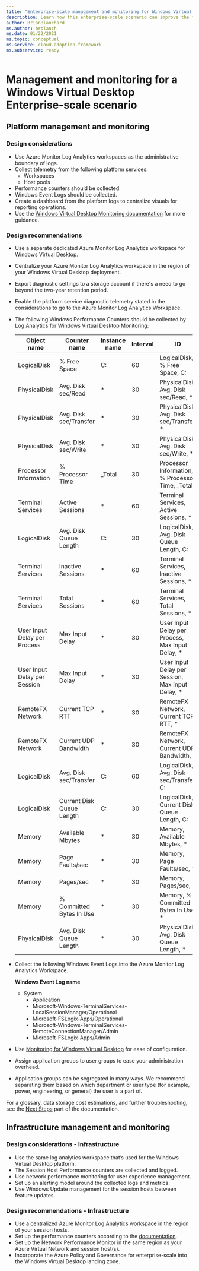 ```yaml
---
title: "Enterprise-scale management and monitoring for Windows Virtual Desktop"
description: Learn how this enterprise-scale scenario can improve the management and monitoring of Windows Virtual Desktop.
author: BrianBlanchard
ms.author: brblanch
ms.date: 01/22/2021
ms.topic: conceptual
ms.service: cloud-adoption-framework
ms.subservice: ready
---
```


# Management and monitoring for a Windows Virtual Desktop Enterprise-scale scenario

## Platform management and monitoring

### Design considerations

- Use Azure Monitor Log Analytics workspaces as the administrative boundary of logs.
- Collect telemetry from the following platform services:
  - Workspaces
  - Host pools
- Performance counters should be collected.
- Windows Event Logs should be collected.
- Create a dashboard from the platform logs to centralize visuals for reporting operations.
- Use the [Windows Virtual Desktop Monitoring documentation](/azure/virtual-desktop/azure-monitor) for more guidance.

### Design recommendations

- Use a separate dedicated Azure Monitor Log Analytics workspace for Windows Virtual Desktop.
- Centralize your Azure Monitor Log Analytics workspace in the region of your Windows Virtual Desktop deployment.
- Export diagnostic settings to a storage account if there's a need to go beyond the two-year retention period.
- Enable the platform service diagnostic telemetry stated in the considerations to go to the Azure Monitor Log Analytics Workspace.
- The following Windows Performance Counters should be collected by Log Analytics for Windows Virtual Desktop Monitoring:

   | Object name | Counter name | Instance name | Interval | ID |
   | --- | --- | --- | --- | --- |
   | LogicalDisk | % Free Space | C: | 60 | LogicalDisk, % Free Space, C: |
   | PhysicalDisk | Avg. Disk sec/Read | * | 30 | PhysicalDisk, Avg. Disk sec/Read, * |
   | PhysicalDisk | Avg. Disk sec/Transfer | * | 30 | PhysicalDisk, Avg. Disk sec/Transfer, * |
   | PhysicalDisk | Avg. Disk sec/Write | * | 30 | PhysicalDisk, Avg. Disk sec/Write, * |
   | Processor Information | % Processor Time | _Total | 30 | Processor Information, % Processor Time, _Total |
   | Terminal Services | Active Sessions | * | 60 | Terminal Services, Active Sessions, * |
   | LogicalDisk | Avg. Disk Queue Length | C: | 30 | LogicalDisk, Avg. Disk Queue Length, C: |
   | Terminal Services | Inactive Sessions | * | 60 | Terminal Services, Inactive Sessions, * |
   | Terminal Services | Total Sessions | * | 60 | Terminal Services, Total Sessions, * |
   | User Input Delay per Process | Max Input Delay | * | 30 | User Input Delay per Process, Max Input Delay, * |
   | User Input Delay per Session | Max Input Delay | * | 30 | User Input Delay per Session, Max Input Delay, * |
   | RemoteFX Network | Current TCP RTT | * | 30 | RemoteFX Network, Current TCP RTT, * |
   | RemoteFX Network | Current UDP Bandwidth | * | 30 | RemoteFX Network, Current UDP Bandwidth, * |
   | LogicalDisk | Avg. Disk sec/Transfer | C: | 60 | LogicalDisk, Avg. Disk sec/Transfer, C: |
   | LogicalDisk | Current Disk Queue Length | C: | 30 | LogicalDisk, Current Disk Queue Length, C: |
   | Memory | Available Mbytes | * | 30 | Memory, Available Mbytes, * |
   | Memory | Page Faults/sec | * | 30 |Memory, Page Faults/sec, * |
   | Memory | Pages/sec | * | 30 | Memory, Pages/sec, * |
   | Memory | % Committed Bytes In Use | * |30 | Memory, % Committed Bytes In Use, * |
   | PhysicalDisk | Avg. Disk Queue Length | * | 30 | PhysicalDisk, Avg. Disk Queue Length, * |

- Collect the following Windows Event Logs into the Azure Monitor Log Analytics Workspace.

   **Windows Event Log name**

  - System
    - Application
    - Microsoft-Windows-TerminalServices-LocalSessionManager/Operational
    - Microsoft-FSLogix-Apps/Operational
    - Microsoft-Windows-TerminalServices-RemoteConnectionManager/Admin
    - Microsoft-FSLogix-Apps/Admin

- Use [Monitoring for Windows Virtual Desktop](/azure/virtual-desktop/azure-monitor) for ease of configuration.

- Assign application groups to user groups to ease your administration overhead.

- Application groups can be segregated in many ways. We recommend separating them based on which department or user type (for example, power, engineering, or general) the user is a part of.

For a glossary, data storage cost estimations, and further troubleshooting, see the [Next Steps](/azure/virtual-desktop/azure-monitor#next-steps) part of the documentation.

## Infrastructure management and monitoring

### Design considerations - Infrastructure

- Use the same log analytics workspace that’s used for the Windows Virtual Desktop platform.
- The Session Host Performance counters are collected and logged.
- Use network performance monitoring for user experience management.
- Set up an alerting model around the collected logs and metrics.
- Use Windows Update management for the session hosts between feature updates.

### Design recommendations - Infrastructure

- Use a centralized Azure Monitor Log Analytics workspace in the region of your session hosts.
- Set up the performance counters according to the [documentation](/azure/virtual-desktop/azure-monitor#set-up-performance-counters).
- Set up the Network Performance Monitor in the same region as your Azure Virtual Network and session host(s).
- Incorporate the Azure Policy and Governance for enterprise-scale into the Windows Virtual Desktop landing zone.
